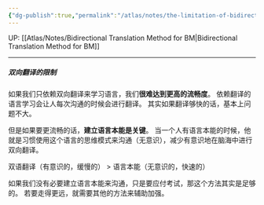 ```yaml
---
{"dg-publish":true,"permalink":"/atlas/notes/the-limitation-of-bidirectional-translation-method/"}
---
```


UP: [[Atlas/Notes/Bidirectional Translation Method for BM\|Bidirectional Translation Method for BM]]

---
##### 双向翻译的限制
如果我们只依赖双向翻译来学习语言，我们**很难达到更高的流畅度**。
依赖翻译的语言学习会让人每次沟通的时候会进行翻译。
其实如果翻译够快的话，基本上问题不大。

但是如果要更流畅的话，**建立语言本能是关键**。
当一个人有语言本能的时候，他就是习惯使用这个语言的思维模式来沟通（无意识），减少有意识地在脑海中进行双向翻译。

双语翻译（有意识的，缓慢的） > 语言本能（无意识的，快速的）

如果我们没有必要建立语言本能来沟通，只是要应付考试，那这个方法其实是足够的。
若要走得更远，就需要其他的方法来辅助加强。